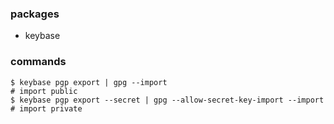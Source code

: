 ### packages

  - keybase

### commands

    $ keybase pgp export | gpg --import                                    # import public
    $ keybase pgp export --secret | gpg --allow-secret-key-import --import # import private
